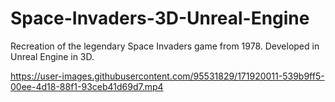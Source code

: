 # Space-Invaders-3D-Unreal-Engine
Recreation of the legendary Space Invaders game from 1978. Developed in Unreal Engine in 3D.



https://user-images.githubusercontent.com/95531829/171920011-539b9ff5-00ee-4d18-88f1-93ceb41d69d7.mp4

